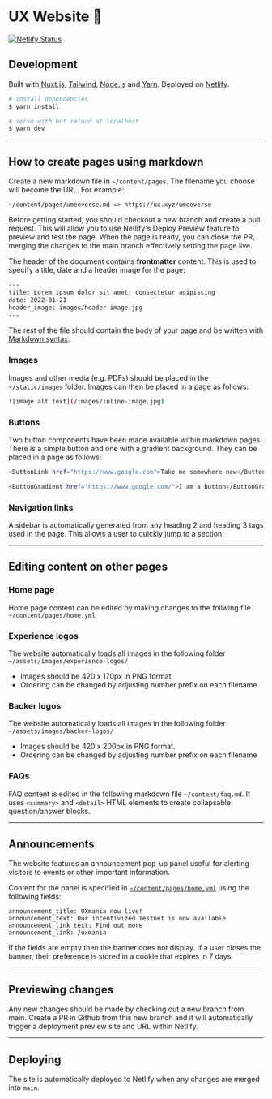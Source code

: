 # UX Website 🐙

[![Netlify Status](https://api.netlify.com/api/v1/badges/423df50c-2801-4926-83b7-8415e4d450cf/deploy-status)](https://app.netlify.com/sites/vibrant-bassi-5dde1e/deploys)

## Development

Built with [Nuxt.js](https://nuxtjs.org/), [Tailwind](https://tailwindcss.com/), [Node.js](https://nodejs.org/) and [Yarn](https://yarnpkg.com/). Deployed on [Netlify](https://netlify.com).

```bash
# install dependencies
$ yarn install

# serve with hot reload at localhost
$ yarn dev
```

---

## How to create pages using markdown

Create a new markdown file in `~/content/pages`. The filename you choose will become the URL. For example:

`~/content/pages/umeeverse.md => https://ux.xyz/umeeverse`

Before getting started, you should checkout a new branch and create a pull request. This will allow you to use Netlify's Deploy Preview feature to preview and test the page. When the page is ready, you can close the PR, merging the changes to the main branch effectively setting the page live.

The header of the document contains **frontmatter** content. This is used to specify a title, date and a header image for the page:

```bash
---
title: Lorem ipsum dolor sit amet: consectetur adipiscing
date: 2022-01-21
header_image: images/header-image.jpg
---
```

The rest of the file should contain the body of your page and be written with [Markdown syntax](https://www.markdownguide.org/basic-syntax/).

### Images

Images and other media (e.g. PDFs) should be placed in the `~/static/images` folder. Images can then be placed in a page as follows:

```bash
![image alt text](/images/inline-image.jpg)
```

### Buttons

Two button components have been made available within markdown pages. There is a simple button and one with a gradient background. They can be placed in a page as follows:

```bash
<ButtonLink href="https://www.google.com">Take me somewhere new</ButtonLink>

<ButtonGradient href="https://www.google.com/">I am a button</ButtonGradient>
```

### Navigation links

A sidebar is automatically generated from any heading 2 and heading 3 tags used in the page. This allows a user to quickly jump to a section.

---

## Editing content on other pages

### Home page

Home page content can be edited by making changes to the follwing file `~/content/pages/home.yml`

### Experience logos

The website automatically loads all images in the following folder `~/assets/images/experience-logos/`

- Images should be 420 x 170px in PNG format.
- Ordering can be changed by adjusting number prefix on each filename

### Backer logos

The website automatically loads all images in the following folder `~/assets/images/backer-logos/`

- Images should be 420 x 200px in PNG format.
- Ordering can be changed by adjusting number prefix on each filename

### FAQs

FAQ content is edited in the following markdown file `~/content/faq.md`. It uses `<summary>` and `<detail>` HTML elements to create collapsable question/answer blocks.

---

## Announcements

The website features an announcement pop-up panel useful for alerting visitors to events or other important information.

Content for the panel is specified in [`~/content/pages/home.yml`](https://github.com/umee-network/umee.cc/blob/main/content/pages/home.yml) using the following fields:

```
announcement_title: UXmania now live!
announcement_text: Our incentivized Testnet is now available
announcement_link_text: Find out more
announcement_link: /uxmania
```

If the fields are empty then the banner does not display. If a user closes the banner, their preference is stored in a cookie that expires in 7 days.

---

## Previewing changes

Any new changes should be made by checking out a new branch from main. Create a PR in Github from this new branch and it will automatically trigger a deployment preview site and URL within Netlify.

---

## Deploying

The site is automatically deployed to Netlify when any changes are merged into `main`.
